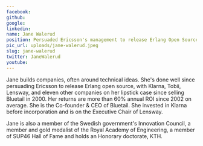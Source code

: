 ```yaml
---
facebook: 
github: 
google: 
linkedin: 
name: Jane Walerud
position: Persuaded Ericsson's management to release Erlang Open Source (​Walerud Ventures​)
pic_url: uploads/jane-walerud.jpeg
slug: jane-walerud
twitter: JaneWalerud
youtube: 
---
```

<p>​Jane builds companies, often around technical ideas. She&#39;s done well since persuading Ericsson to release Erlang open source, with Klarna, Tobii, Lensway, and eleven other companies on her lipstick case since selling Bluetail in 2000. Her returns are more than 60% annual ROI since 2002 on average.​ She is the Co-founder &amp; CEO of Bluetail. She invested in Klarna before incorporation and is on the Executive Chair of Lensway.</p>

<p>Jane is also a member of the Swedish government&#39;s Innovation Council, a member and gold medalist of the Royal Academy of Engineering, a member of SUP46 Hall of Fame and holds an Honorary doctorate, KTH.</p>

